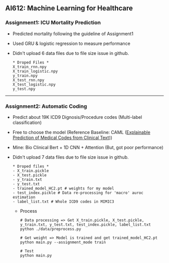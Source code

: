 ## AI612: Machine Learning for Healthcare  

### Assignment1: ICU Mortality Prediction  
- Predicted mortality following the guideline of Assignment1  
- Used GRU & logistic regression to measure performance   
- Didn't upload 6 data files due to file size issue in github.  

  ```  
  * Droped Files * 
  X_train_rnn.npy
  X_train_logistic.npy
  y_train.npy
  X_test_rnn.npy
  X_test_logistic.npy
  y_test.npy
  ```  
---  

### Assignment2: Automatic Coding  
- Predict about 19K ICD9 Dignosis/Procedure codes (Multi-label classification)  
- Free to choose the model (Reference Baseline: CAML ([Explainable Prediction of Medical Codes from Clinical Text](https://arxiv.org/abs/1802.05695)))  
- Mine: Bio Clinical Bert + 1D CNN + Attention (But, got poor performance)  
- Didn't upload 7 data files due to file size issue in github.  

  ```  
  * Droped files *
  - X_train.pickle  
  - X_test.pickle
  - y_train.txt
  - y_test.txt
  - trained_model_HC2.pt # weights for my model 
  - test_index.pickle # Data re-processing for 'macro' auroc estimation  
  - label_list.txt # Whole ICD9 codes in MIMIC3
  ```  
  
  - Process  

    ```  
    # Data processing => Get X_train.pickle, X_test.pickle, y_train.txt, y_test.txt, test_index.pickle, label_list.txt  
    python ./data/preprocess.py  
    
    # Get weight => Model is trained and get trained_model_HC2.pt  
    python main.py --assignment_mode train  
    
    # Test  
    python main.py
    ```  
    
